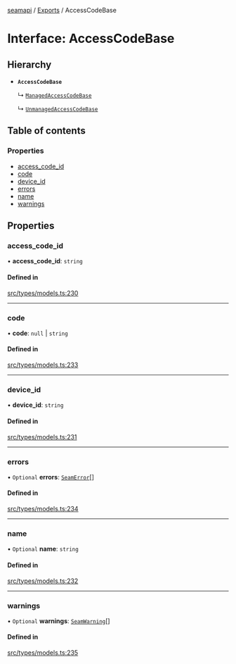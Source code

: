 [seamapi](../README.md) / [Exports](../modules.md) / AccessCodeBase

# Interface: AccessCodeBase

## Hierarchy

- **`AccessCodeBase`**

  ↳ [`ManagedAccessCodeBase`](ManagedAccessCodeBase.md)

  ↳ [`UnmanagedAccessCodeBase`](UnmanagedAccessCodeBase.md)

## Table of contents

### Properties

- [access\_code\_id](AccessCodeBase.md#access_code_id)
- [code](AccessCodeBase.md#code)
- [device\_id](AccessCodeBase.md#device_id)
- [errors](AccessCodeBase.md#errors)
- [name](AccessCodeBase.md#name)
- [warnings](AccessCodeBase.md#warnings)

## Properties

### access\_code\_id

• **access\_code\_id**: `string`

#### Defined in

[src/types/models.ts:230](https://github.com/seamapi/javascript/blob/main/src/types/models.ts#L230)

___

### code

• **code**: ``null`` \| `string`

#### Defined in

[src/types/models.ts:233](https://github.com/seamapi/javascript/blob/main/src/types/models.ts#L233)

___

### device\_id

• **device\_id**: `string`

#### Defined in

[src/types/models.ts:231](https://github.com/seamapi/javascript/blob/main/src/types/models.ts#L231)

___

### errors

• `Optional` **errors**: [`SeamError`](SeamError.md)[]

#### Defined in

[src/types/models.ts:234](https://github.com/seamapi/javascript/blob/main/src/types/models.ts#L234)

___

### name

• `Optional` **name**: `string`

#### Defined in

[src/types/models.ts:232](https://github.com/seamapi/javascript/blob/main/src/types/models.ts#L232)

___

### warnings

• `Optional` **warnings**: [`SeamWarning`](SeamWarning.md)[]

#### Defined in

[src/types/models.ts:235](https://github.com/seamapi/javascript/blob/main/src/types/models.ts#L235)
